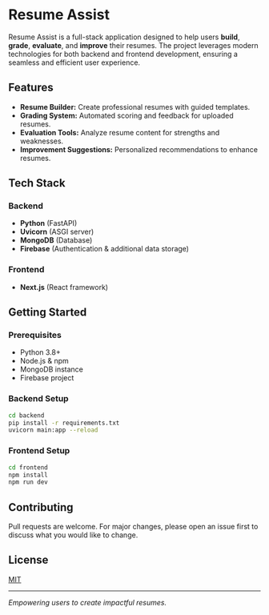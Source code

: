 # Resume Assist

Resume Assist is a full-stack application designed to help users **build**, **grade**, **evaluate**, and **improve** their resumes. The project leverages modern technologies for both backend and frontend development, ensuring a seamless and efficient user experience.

## Features

- **Resume Builder:** Create professional resumes with guided templates.
- **Grading System:** Automated scoring and feedback for uploaded resumes.
- **Evaluation Tools:** Analyze resume content for strengths and weaknesses.
- **Improvement Suggestions:** Personalized recommendations to enhance resumes.

## Tech Stack

### Backend
- **Python** (FastAPI)
- **Uvicorn** (ASGI server)
- **MongoDB** (Database)
- **Firebase** (Authentication & additional data storage)

### Frontend
- **Next.js** (React framework)

## Getting Started

### Prerequisites

- Python 3.8+
- Node.js & npm
- MongoDB instance
- Firebase project

### Backend Setup

```bash
cd backend
pip install -r requirements.txt
uvicorn main:app --reload
```

### Frontend Setup

```bash
cd frontend
npm install
npm run dev
```

## Contributing

Pull requests are welcome. For major changes, please open an issue first to discuss what you would like to change.

## License

[MIT](LICENSE)

---

*Empowering users to create impactful resumes.*
